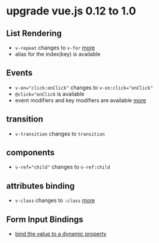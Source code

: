 # upgrade vue.js 0.12 to 1.0

## List Rendering

+ `v-repeat` changes to `v-for` [more](http://vuejs.org/guide/list.html)
+ alias for the index(key) is available

## Events

+ `v-on="click:onClick"` changes to `v-on:click="onClick"`
+ `@click="onClick` is available
+ event modifiers and key modifiers are available [more](http://vuejs.org/guide/events.html#Event_Modifiers)

## transition

+ `v-transition` changes to `transition`

## components

+ `v-ref="child"` changes to `v-ref:child`

## attributes binding

+ `v-class` changes to `:class` [more](http://vuejs.org/guide/class-and-style.html)

## Form Input Bindings
+ [bind the value to a dynamic property](http://vuejs.org/guide/forms.html#Value_Bindings)

